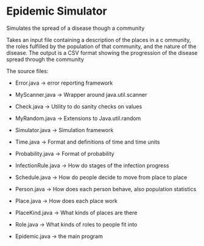 # Epidemic Simulator

Simulates the spread of a disease though a community

Takes an input file containing a description of the places in a c ommunity, the roles fulfilled by the population of that community, and the nature of the disease. The output is a CSV format showing the progression of the disease spread through the community

The source files:

* Error.java	->	error reporting framework
* MyScanner.java	-> Wrapper around java.util.scanner
* Check.java	->	Utility to do sanity checks on values
* MyRandom.java	->	Extensions to Java.util.random
* Simulator.java	-> Simulation framework
* Time.java	->	Format and definitions of time and time units
* Probability.java	-> Format of probability

* InfectionRule.java	-> How do stages of the infection progress
* Schedule.java	->	How do people decide to move from place to place
* Person.java	->	How does each person behave, also population statistics
* Place.java	->	How does each place work
* PlaceKind.java	-> What kinds of places are there
* Role.java	->	What kinds of roles to people fit into

* Epidemic.java	->	the main program
